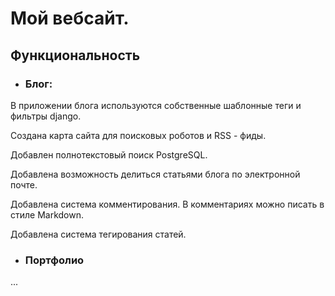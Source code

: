 # Мой вебсайт. 

## Функциональность
- ### Блог:

В приложении блога используются собственные шаблонные теги и фильтры django.

Создана карта сайта для поисковых роботов и RSS - фиды. 

Добавлен полнотекстовый поиск PostgreSQL.

Добавлена возможность делиться статьями блога по электронной почте.

Добавлена система комментирования. В комментариях можно писать в стиле Markdown.

Добавлена система тегирования статей.

- ### Портфолио
...
